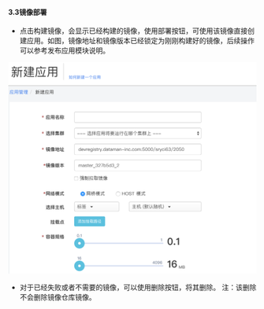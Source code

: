 
#### 3.3镜像部署
    
  *  点击构建镜像，会显示已经构建的镜像，使用部署按钮，可使用该镜像直接创建应用。如图，镜像地址和镜像版本已经锁定为刚刚构建好的镜像，后续操作可以参考发布应用模块说明。
 
  ![发布应用](dpima.png)
  
  *  对于已经失败或者不需要的镜像，可以使用删除按钮，将其删除。
  注：该删除不会删除镜像仓库镜像。
